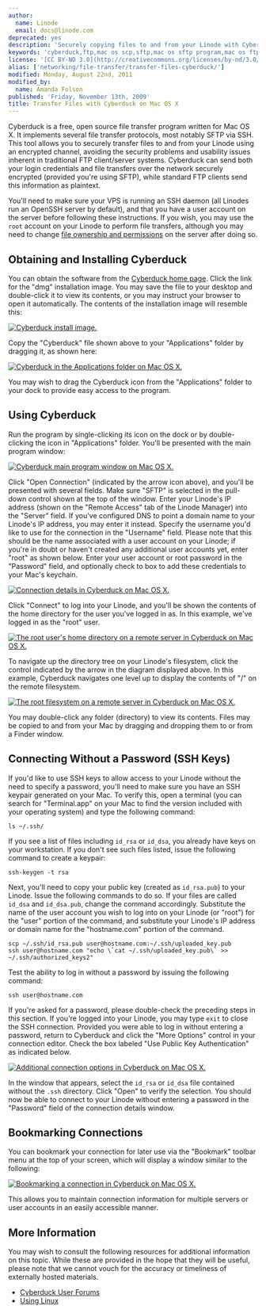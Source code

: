 ```yaml
---
author:
  name: Linode
  email: docs@linode.com
deprecated: yes
description: 'Securely copying files to and from your Linode with Cyberduck, a free and open source file transfer client for Mac OS X systems.'
keywords: 'cyberduck,ftp,mac os scp,sftp,mac os sftp program,mac os ftp'
license: '[CC BY-ND 3.0](http://creativecommons.org/licenses/by-nd/3.0/us/)'
alias: ['networking/file-transfer/transfer-files-cyberduck/']
modified: Monday, August 22nd, 2011
modified_by:
  name: Amanda Folson
published: 'Friday, November 13th, 2009'
title: Transfer Files with Cyberduck on Mac OS X
---
```


Cyberduck is a free, open source file transfer program written for Mac OS X. It implements several file transfer protocols, most notably SFTP via SSH. This tool allows you to securely transfer files to and from your Linode using an encrypted channel, avoiding the security problems and usability issues inherent in traditional FTP client/server systems. Cyberduck can send both your login credentials and file transfers over the network securely encrypted (provided you're using SFTP), while standard FTP clients send this information as plaintext.

You'll need to make sure your VPS is running an SSH daemon (all Linodes run an OpenSSH server by default), and that you have a user account on the server before following these instructions. If you wish, you may use the `root` account on your Linode to perform file transfers, although you may need to change [file ownership and permissions](/docs/using-linux/users-and-groups) on the server after doing so.

Obtaining and Installing Cyberduck
----------------------------------

You can obtain the software from the [Cyberduck home page](http://cyberduck.ch/). Click the link for the "dmg" installation image. You may save the file to your desktop and double-click it to view its contents, or you may instruct your browser to open it automatically. The contents of the installation image will resemble this:

[![Cyberduck install image.](/docs/assets/171-cyberduck-install-image.png)](/docs/assets/171-cyberduck-install-image.png)

Copy the "Cyberduck" file shown above to your "Applications" folder by dragging it, as shown here:

[![Cyberduck in the Applications folder on Mac OS X.](/docs/assets/172-cyberduck-applications-folder.png)](/docs/assets/172-cyberduck-applications-folder.png)

You may wish to drag the Cyberduck icon from the "Applications" folder to your dock to provide easy access to the program.

Using Cyberduck
---------------

Run the program by single-clicking its icon on the dock or by double-clicking the icon in "Applications" folder. You'll be presented with the main program window:

[![Cyberduck main program window on Mac OS X.](/docs/assets/173-cyberduck-main-view.png)](/docs/assets/173-cyberduck-main-view.png)

Click "Open Connection" (indicated by the arrow icon above), and you'll be presented with several fields. Make sure "SFTP" is selected in the pull-down control shown at the top of the window. Enter your Linode's IP address (shown on the "Remote Access" tab of the Linode Manager) into the "Server" field. If you've configured DNS to point a domain name to your Linode's IP address, you may enter it instead. Specify the username you'd like to use for the connection in the "Username" field. Please note that this should be the name associated with a user account on your Linode; if you're in doubt or haven't created any additional user accounts yet, enter "root" as shown below. Enter your user account or root password in the "Password" field, and optionally check to box to add these credentials to your Mac's keychain.

[![Connection details in Cyberduck on Mac OS X.](/docs/assets/174-cyberduck-open-connection.png)](/docs/assets/174-cyberduck-open-connection.png)

Click "Connect" to log into your Linode, and you'll be shown the contents of the home directory for the user you've logged in as. In this example, we've logged in as the "root" user.

[![The root user's home directory on a remote server in Cyberduck on Mac OS X.](/docs/assets/175-cyberduck-root-homedir.png)](/docs/assets/175-cyberduck-root-homedir.png)

To navigate up the directory tree on your Linode's filesystem, click the control indicated by the arrow in the diagram displayed above. In this example, Cyberduck navigates one level up to display the contents of "/" on the remote filesystem.

[![The root filesystem on a remote server in Cyberduck on Mac OS X.](/docs/assets/176-cyberduck-root-filesystem.png)](/docs/assets/176-cyberduck-root-filesystem.png)

You may double-click any folder (directory) to view its contents. Files may be copied to and from your Mac by dragging and dropping them to or from a Finder window.

Connecting Without a Password (SSH Keys)
----------------------------------------

If you'd like to use SSH keys to allow access to your Linode without the need to specify a password, you'll need to make sure you have an SSH keypair generated on your Mac. To verify this, open a terminal (you can search for "Terminal.app" on your Mac to find the version included with your operating system) and type the following command:

    ls ~/.ssh/

If you see a list of files including `id_rsa` or `id_dsa`, you already have keys on your workstation. If you don't see such files listed, issue the following command to create a keypair:

    ssh-keygen -t rsa

Next, you'll need to copy your public key (created as `id_rsa.pub`) to your Linode. Issue the following commands to do so. If your files are called `id_dsa` and `id_dsa.pub`, change the command accordingly. Substitute the name of the user account you wish to log into on your Linode (or "root") for the "user" portion of the command, and substitute your Linode's IP address or domain name for the "hostname.com" portion of the command.

    scp ~/.ssh/id_rsa.pub user@hostname.com:~/.ssh/uploaded_key.pub
    ssh user@hostname.com "echo \`cat ~/.ssh/uploaded_key.pub\` >> ~/.ssh/authorized_keys2" 

Test the ability to log in without a password by issuing the following command:

    ssh user@hostname.com

If you're asked for a password, please double-check the preceding steps in this section. If you're logged into your Linode, you may type `exit` to close the SSH connection. Provided you were able to log in without entering a password, return to Cyberduck and click the "More Options" control in your connection editor. Check the box labeled "Use Public Key Authentication" as indicated below.

[![Additional connection options in Cyberduck on Mac OS X.](/docs/assets/177-cyberduck-connection-more-options.png)](/docs/assets/177-cyberduck-connection-more-options.png)

In the window that appears, select the `id_rsa` or `id_dsa` file contained without the `.ssh` directory. Click "Open" to verify the selection. You should now be able to connect to your Linode without entering a password in the "Password" field of the connection details window.

Bookmarking Connections
-----------------------

You can bookmark your connection for later use via the "Bookmark" toolbar menu at the top of your screen, which will display a window similar to the following:

[![Bookmarking a connection in Cyberduck on Mac OS X.](/docs/assets/178-cyberduck-connection-bookmark.png)](/docs/assets/178-cyberduck-connection-bookmark.png)

This allows you to maintain connection information for multiple servers or user accounts in an easily accessible manner.

More Information
----------------

You may wish to consult the following resources for additional information on this topic. While these are provided in the hope that they will be useful, please note that we cannot vouch for the accuracy or timeliness of externally hosted materials.

- [Cyberduck User Forums](http://forums.cocoaforge.com/viewforum.php?f=9)
- [Using Linux](/docs/using-linux/)



